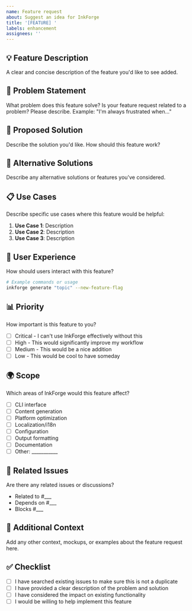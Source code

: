 ```yaml
---
name: Feature request
about: Suggest an idea for InkForge
title: '[FEATURE] '
labels: enhancement
assignees: ''
---
```


## 💡 Feature Description

A clear and concise description of the feature you'd like to see added.

## 🎯 Problem Statement

What problem does this feature solve? Is your feature request related to a problem? Please describe.
Example: "I'm always frustrated when..."

## 💭 Proposed Solution

Describe the solution you'd like. How should this feature work?

## 🔄 Alternative Solutions

Describe any alternative solutions or features you've considered.

## 📋 Use Cases

Describe specific use cases where this feature would be helpful:

1. **Use Case 1**: Description
2. **Use Case 2**: Description
3. **Use Case 3**: Description

## 🎨 User Experience

How should users interact with this feature?

```bash
# Example commands or usage
inkforge generate "topic" --new-feature-flag
```

## 📊 Priority

How important is this feature to you?

- [ ] Critical - I can't use InkForge effectively without this
- [ ] High - This would significantly improve my workflow
- [ ] Medium - This would be a nice addition
- [ ] Low - This would be cool to have someday

## 🌍 Scope

Which areas of InkForge would this feature affect?

- [ ] CLI interface
- [ ] Content generation
- [ ] Platform optimization
- [ ] Localization/i18n
- [ ] Configuration
- [ ] Output formatting
- [ ] Documentation
- [ ] Other: ___________

## 🔗 Related Issues

Are there any related issues or discussions?

- Related to #___
- Depends on #___
- Blocks #___

## 📝 Additional Context

Add any other context, mockups, or examples about the feature request here.

## ✅ Checklist

- [ ] I have searched existing issues to make sure this is not a duplicate
- [ ] I have provided a clear description of the problem and solution
- [ ] I have considered the impact on existing functionality
- [ ] I would be willing to help implement this feature
